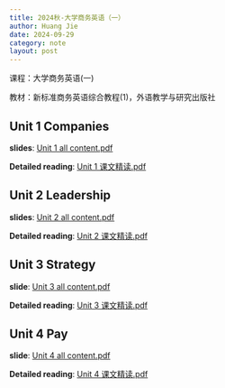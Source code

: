 ```yaml
---
title: 2024秋-大学商务英语（一）
author: Huang Jie
date: 2024-09-29
category: note
layout: post
---
```


课程：大学商务英语(一)

教材：新标准商务英语综合教程(1)，外语教学与研究出版社

## Unit 1 Companies

**slides**: [Unit 1 all content.pdf](https://chezvivian.github.io/class/BE_pdf/Unit1_companies_Github.pdf)

**Detailed reading**: [Unit 1 课文精读.pdf](https://chezvivian.github.io/class/BE_pdf/Unit1_detailed_reading.pdf)

## Unit 2 Leadership

**slides**: [Unit 2 all content.pdf](https://chezvivian.github.io/class/BE_pdf/Unit2_all_content.pdf)

**Detailed reading**: [Unit 2 课文精读.pdf](https://chezvivian.github.io/class/BE_pdf/Unit2_detailed_reading.pdf)

## Unit 3 Strategy

**slide**: [Unit 3 all content.pdf](https://chezvivian.github.io/class/BE_pdf/Unit3_all_content.pdf)

**Detailed reading**: [Unit 3 课文精读.pdf](https://chezvivian.github.io/class/BE_pdf/Unit3_detailed_reading.pdf)

## Unit 4 Pay

**slide**: [Unit 4 all content.pdf](https://chezvivian.github.io/class/BE_pdf/Unit4_all_content.pdf)

**Detailed reading**: [Unit 4 课文精读.pdf](https://chezvivian.github.io/class/BE_pdf/Unit4_detailed_reading.pdf)